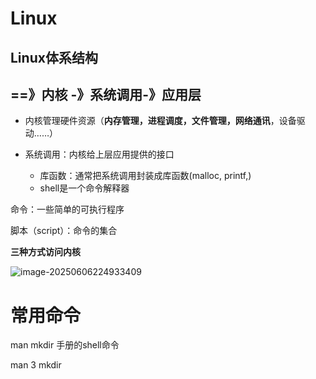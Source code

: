 # Linux

## Linux体系结构  

## ==》内核  -》系统调用-》应用层

- 内核管理硬件资源（**内存管理，进程调度，文件管理，网络通讯**，设备驱动……）

- 系统调用：内核给上层应用提供的接口
  - 库函数：通常把系统调用封装成库函数(malloc,	printf,)
  - shell是一个命令解释器

命令：一些简单的可执行程序

脚本（script）：命令的集合

**三种方式访问内核**

![image-20250606224933409](C:\Users\LIYUFENG\AppData\Roaming\Typora\typora-user-images\image-20250606224933409.png)





# 常用命令

man mkdir  手册的shell命令

man 3 mkdir  